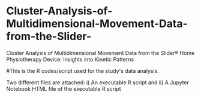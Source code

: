 # Cluster-Analysis-of-Multidimensional-Movement-Data-from-the-Slider-
Cluster Analysis of Multidimensional Movement Data from the Slider® Home Physiotherapy Device: Insights into Kinetic Patterns

#This is the R codes/script used for the study's data analysis.

Two different files are attached: i) An executable R script and ii) A Jupyter Notebook HTML file of the executable R script

